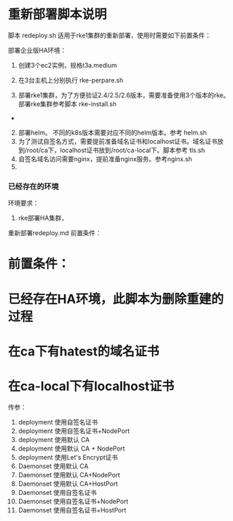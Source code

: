 # 重新部署脚本说明

脚本 redeploy.sh 适用于rke1集群的重新部署，使用时需要如下前置条件：

部署企业版HA环境：
1. 创建3个ec2实例，规格t3a.medium
2. 在3台主机上分别执行 rke-perpare.sh




1. 部署rke1集群，为了方便验证2.4/2.5/2.6版本，需要准备使用3个版本的rke。部署rke集群参考脚本 rke-install.sh
- 
2. 部署helm。 不同的k8s版本需要对应不同的helm版本。参考 helm.sh
3. 为了测试自签名方式，需要提前准备域名证书和localhost证书。域名证书放到/root/ca下，localhost证书放到/root/ca-local下。脚本参考 tls.sh
4. 自签名域名访问需要nginx，提前准备nginx服务。参考nginx.sh
5. 




### 已经存在的环境

环境要求：
1. rke部署HA集群，



重新部署redeploy.md 前置条件：

# 前置条件：
# 已经存在HA环境，此脚本为删除重建的过程
# 在ca下有hatest的域名证书
# 在ca-local下有localhost证书


传参：
1. deployment 使用自签名证书
2. deployment 使用自签名证书+NodePort
3. deployment 使用默认 CA 
4. deployment 使用默认 CA + NodePort
5. deployment 使用Let's Encrypt证书
6. Daemonset 使用默认 CA
7. Daemonset 使用默认 CA+NodePort
8. Daemonset 使用默认 CA+HostPort
9. Daemonset 使用自签名证书
10. Daemonset 使用自签名证书+NodePort
11. Daemonset 使用自签名证书+HostPort
